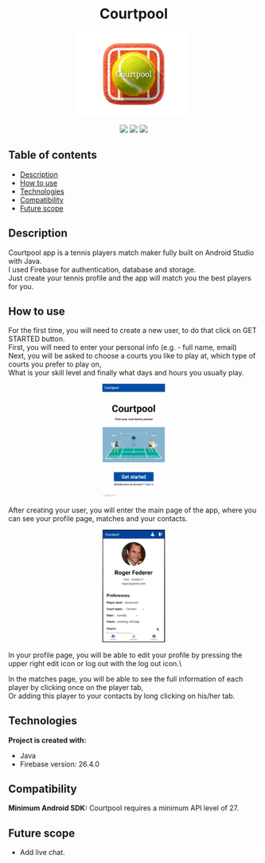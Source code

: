 <p>
<h1 align="center"> Courtpool</h1>
</p>

<p align="center">
<img src="./readme_assets/courtpool_splash.png" width="45%">
</p>

<p align="center">
  <img src="https://img.shields.io/badge/made%20by-roeib7-blue">
  <img src="https://img.shields.io/badge/Java-100%25-brightgreen">
  <img src="https://img.shields.io/badge/android%20studio-4.2-green">
</p>

## Table of contents
* [Description](#description)
* [How to use](#How-to-use)
* [Technologies](#technologies)
* [Compatibility](#compatibility)
* [Future scope](#future-scope)


## Description
Courtpool app is a tennis players match maker fully built on Android Studio with Java.\
I used Firebase for authentication, database and storage.\
Just create your tennis profile and the app will match you the best players for you.

## How to use
For the first time, you will need to create a new user, to do that click on GET STARTED button.\
First, you will need to enter your personal info (e.g. - full name, email)\
Next, you will be asked to choose a courts you like to play at, which type of courts you prefer to play on,\
What is your skill level and finally what days and hours you usually play. 
<p align="center">
  <img src="./readme_assets/signup.gif" width="25%">
</p>


After creating your user, you will enter the main page of the app, where you can see your profile page, matches and your contacts.

<p align="center">
  <img src="./readme_assets/main.gif" width="25%">
</p>

In your profile page, you will be able to edit your profile by pressing the upper right edit icon or log out with the log out icon.\




In the matches page, you will be able to see the full information of each player by clicking once on the player tab,\
Or adding this player to your contacts by long clicking on his/her tab.


## Technologies
<b>Project is created with:</b>
* Java
* Firebase version: 26.4.0

## Compatibility
<b>Minimum Android SDK:</b> Courtpool requires a minimum API level of 27.

## Future scope

- Add live chat.
